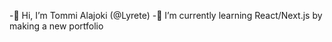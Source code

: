 -👋 Hi, I’m Tommi Alajoki (@Lyrete)
-🌱 I’m currently learning React/Next.js by making a new portfolio

<!---
Lyrete/Lyrete is a ✨ special ✨ repository because its `README.md` (this file) appears on your GitHub profile.
You can click the Preview link to take a look at your changes.
--->
